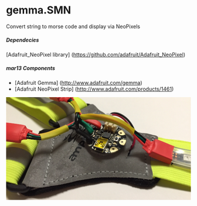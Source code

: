 # gemma.SMN
Convert string to morse code and display via NeoPixels


##### Dependecies

[Adafruit_NeoPixel library] (https://github.com/adafruit/Adafruit_NeoPixel)

##### mar13 Components
- [Adafruit Gemma] (http://www.adafruit.com/gemma) 
- [Adafruit NeoPixel Strip] (http://www.adafruit.com/products/1461)

<img src="pics/IMG_0001.jpg" alt="hi" class="inline"/>
